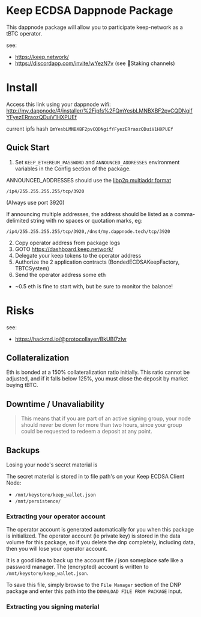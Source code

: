 # Keep ECDSA Dappnode Package
This dappnode package will allow you to participate keep-network as a tBTC operator.

see:
- https://keep.network/
- https://discordapp.com/invite/wYezN7v (see 🥩Staking channels)

# Install
Access this link using your dappnode wifi:
http://my.dappnode/#/installer/%2Fipfs%2FQmYesbLMNBXBF2pvCQDNgifYFyezERraozQDuiV1HXPUEf

current ipfs hash `QmYesbLMNBXBF2pvCQDNgifYFyezERraozQDuiV1HXPUEf`

## Quick Start
1. Set `KEEP_ETHEREUM_PASSWORD` and `ANNOUNCED_ADDRESSES` environment variables in the Config section of the package.

ANNOUNCED_ADDRESSES should use the [libp2p multiaddr format](https://docs.libp2p.io/concepts/addressing/)
```
/ip4/255.255.255.255/tcp/3920
```

(Always use port 3920)

If announcing multiple addresses, the address should be listed as a comma-delimited string with no spaces or quotation marks, eg:
```
/ip4/255.255.255.255/tcp/3920,/dns4/my.dappnode.tech/tcp/3920
```

2. Copy operator address from package logs
3. GOTO https://dashboard.keep.network/
4. Delegate your keep tokens to the operator address
5. Authorize the 2 application contracts (BondedECDSAKeepFactory, TBTCSystem)
6. Send the operator address some eth
  - ~0.5 eth is fine to start with, but be sure to monitor the balance!


# Risks
see:
- https://hackmd.io/@protocollayer/BkUBl7zIw


## Collateralization
Eth is bonded at a 150% collateralization ratio initially. This ratio cannot
be adjusted, and if it falls below 125%, you must close the deposit by market
buying tBTC.


## Downtime / Unavaliability
> This means that if you are part of an active signing group, your node should never be down for more than two hours, since your group could be requested to redeem a deposit at any point.


## Backups
Losing your node's secret material is

The secret material is stored in to file path's on your Keep ECDSA Client Node:
- `/mnt/keystore/keep_wallet.json`
- `/mnt/persistence/`


### Extracting your operator account
The operator account is generated automatically for you when this package is initialized.
The operator account (ie private key) is stored in the data volume for this package,
so if you delete the dnp completely, including data, then you will lose your operator account.

It is a good idea to back up the account file / json someplace safe like a password manager.
The (encrypted) account is written to `/mnt/keystore/keep_wallet.json`.

To save this file, simply browse to the `File Manager` section of the DNP package and enter
this path into the `DOWNLOAD FILE FROM PACKAGE` input.

### Extracting you signing material
